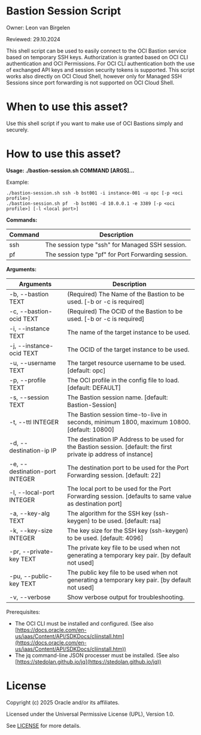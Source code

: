 # Bastion Session Script

Owner: Leon van Birgelen

Reviewed: 29.10.2024

This shell script can be used to easily connect to the OCI Bastion service based on temporary SSH keys. Authorization is granted based on OCI CLI authentication and OCI Permissions. For OCI CLI authentication both the use of exchanged API keys and session security tokens is supported. This script works also directly on OCI Cloud Shell, however only for Managed SSH Sessions since port forwarding is not supported on OCI Cloud Shell.


# When to use this asset?

Use this shell script if you want to make use of OCI Bastions simply and securely.

# How to use this asset?

**Usage: ./bastion-session.sh COMMAND [ARGS]...**

Example:

```text
./bastion-session.sh ssh -b bst001 -i instance-001 -u opc [-p <oci profile>]
./bastion-session.sh pf  -b bst001 -d 10.0.0.1 -e 3389 [-p <oci profile>] [-l <local port>] 
```

**Commands:**

| Command | Description |
|-----|-----------------------------|
| ssh | The session type "ssh" for Managed SSH session.|
| pf  | The session type "pf" for Port Forwarding session.|

**Arguments:**

| Arguments                       | Description |
|---------------------------------|---|
| -b, --bastion TEXT              | (Required) The Name of the Bastion to be used. [-b or -c is required]|
| -c, --bastion-ocid TEXT         | (Required) The OCID of the Bastion to be used. [-b or -c is required]|
| -i, --instance TEXT             | The name of the target instance to be used.|
| -j, --instance-ocid TEXT        | The OCID of the target instance to be used.|
| -u, --username TEXT             | The target resource username to be used. [default: opc]|
| -p, --profile TEXT              | The OCI profile in the config file to load. [default: DEFAULT]|
| -s, --session TEXT              | The Bastion session name. [default: Bastion-Session]|
| -t, --ttl INTEGER               | The Bastion session time-to-live in seconds, minimum 1800, maximum 10800. [default: 10800]|
| -d, --destination-ip IP         | The destination IP Address to be used for the Bastion session. [default: the first private ip address of instance]|
| -e, --destination-port INTEGER  | The destination port to be used for the Port Forwarding session. [default: 22]|
| -l, --local-port INTEGER        | The local port to be used for the Port Forwarding session. [defaults to same value as destination port]|
| -a, --key-alg TEXT              | The algorithm for the SSH key (ssh-keygen) to be used. [default: rsa]|
| -k, --key-size INTEGER          | The key size for the SSH key (ssh-keygen) to be used. [default: 4096]|
| -pr, --private-key TEXT         | The private key file to be used when not generating a temporary key pair. [by default not used]|
| -pu, --public-key TEXT          | The public key file to be used when not generating a temporary key pair. [by default not used]|
| -v, --verbose                   | Show verbose output for troubleshooting.|

Prerequisites:

- The OCI CLI must be installed and configured.
  (See also [https://docs.oracle.com/en-us/iaas/Content/API/SDKDocs/cliinstall.htm](https://docs.oracle.com/en-us/iaas/Content/API/SDKDocs/cliinstall.htm))
- The jq command-line JSON processer must be installed.
  (See also [https://stedolan.github.io/jq](https://stedolan.github.io/jq))

# License

Copyright (c) 2025 Oracle and/or its affiliates.

Licensed under the Universal Permissive License (UPL), Version 1.0.

See [LICENSE](https://github.com/oracle-devrel/technology-engineering/blob/main/LICENSE) for more details.
